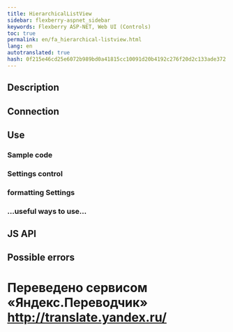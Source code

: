 ```yaml
--- 
title: HierarchicalListView 
sidebar: flexberry-aspnet_sidebar 
keywords: Flexberry ASP-NET, Web UI (Controls) 
toc: true 
permalink: en/fa_hierarchical-listview.html 
lang: en 
autotranslated: true 
hash: 0f215e46cd25e6072b989bd0a41815cc10091d20b4192c276f20d2c133ade372 
--- 
```


## Description 

## Connection 

## Use 

### Sample code 

### Settings control 

### formatting Settings 

### ...useful ways to use... 

## JS API 

## Possible errors 



 # Переведено сервисом «Яндекс.Переводчик» http://translate.yandex.ru/